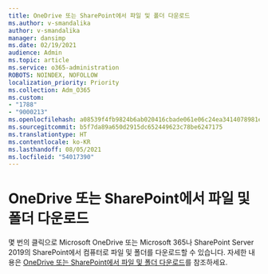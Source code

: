 ```yaml
---
title: OneDrive 또는 SharePoint에서 파일 및 폴더 다운로드
ms.author: v-smandalika
author: v-smandalika
manager: dansimp
ms.date: 02/19/2021
audience: Admin
ms.topic: article
ms.service: o365-administration
ROBOTS: NOINDEX, NOFOLLOW
localization_priority: Priority
ms.collection: Adm_O365
ms.custom:
- "1788"
- "9000213"
ms.openlocfilehash: a08539f4fb9824b6ab020416cbade061e06c24ea3414078981e39c2c10f4beee
ms.sourcegitcommit: b5f7da89a650d2915dc652449623c78be6247175
ms.translationtype: HT
ms.contentlocale: ko-KR
ms.lasthandoff: 08/05/2021
ms.locfileid: "54017390"
---
```

# <a name="download-files-and-folders-from-onedrive-or-sharepoint"></a>OneDrive 또는 SharePoint에서 파일 및 폴더 다운로드

몇 번의 클릭으로 Microsoft OneDrive 또는 Microsoft 365나 SharePoint Server 2019의 SharePoint에서 컴퓨터로 파일 및 폴더를 다운로드할 수 있습니다. 자세한 내용은 [OneDrive 또는 SharePoint에서 파일 및 폴더 다운로드](https://support.microsoft.com/office/download-files-and-folders-from-onedrive-or-sharepoint-5c7397b7-19c7-4893-84fe-d02e8fa5df05)를 참조하세요.
